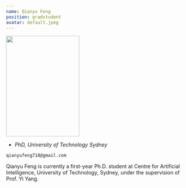 ```yaml
---
name: Qianyu Feng
position: gradstudent
avatar: default.jpeg
---
```


<img width="200" height="275" src="{{site.baseurl}}/images/people/{{page.avatar}}" data-action="zoom">

- _PhD, University of Technology Sydney_<br>
<!--- _Science coach. Collaborator. Transdisciplinary optimist._-->

<i class="fa fa-envelope-o"></i> `qianyufeng718@gmail.com`

Qianyu Feng is currently a first-year Ph.D. student at Centre for Artificial Intelligence, University of Technology, Sydney, under the supervision of Prof. Yi Yang.
